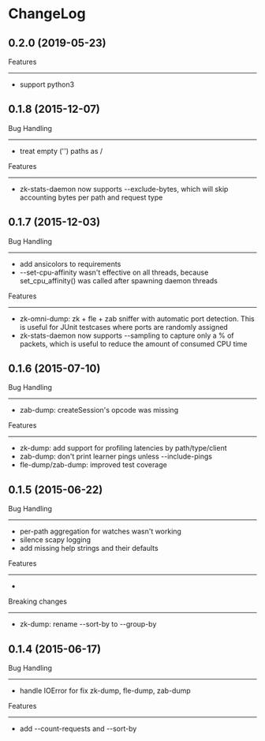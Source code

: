 ChangeLog
=========

0.2.0 (2019-05-23)
--------------------

Features
********
- support python3


0.1.8 (2015-12-07)
--------------------

Bug Handling
************
- treat empty ('') paths as /

Features
********
- zk-stats-daemon now supports --exclude-bytes, which
  will skip accounting bytes per path and request type

0.1.7 (2015-12-03)
--------------------

Bug Handling
************
- add ansicolors to requirements
- --set-cpu-affinity wasn't effective on all threads,
  because set_cpu_affinity() was called after spawning
  daemon threads

Features
********
- zk-omni-dump: zk + fle + zab sniffer with automatic port detection. This
  is useful for JUnit testcases where ports are randomly assigned
- zk-stats-daemon now supports --sampling to capture only a % of packets,
  which is useful to reduce the amount of consumed CPU time

0.1.6 (2015-07-10)
--------------------

Bug Handling
************
- zab-dump: createSession's opcode was missing

Features
********
- zk-dump: add support for profiling latencies by path/type/client
- zab-dump: don't print learner pings unless --include-pings
- fle-dump/zab-dump: improved test coverage

0.1.5 (2015-06-22)
--------------------

Bug Handling
************
- per-path aggregation for watches wasn't working
- silence scapy logging
- add missing help strings and their defaults

Features
********
-

Breaking changes
****************
- zk-dump: rename --sort-by to --group-by

0.1.4 (2015-06-17)
--------------------

Bug Handling
************
- handle IOError for fix zk-dump, fle-dump, zab-dump

Features
********
-  add --count-requests and --sort-by
